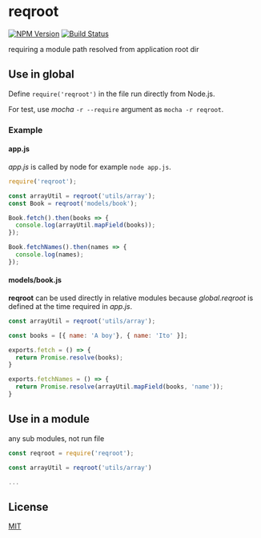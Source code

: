 # reqroot

[![NPM Version][npm-image]][npm-url]
[![Build Status](https://travis-ci.org/tilfin/reqroot.svg?branch=master)](https://travis-ci.org/tilfin/reqroot)

requiring a module path resolved from application root dir

## Use in global

Define `require('reqroot')` in the file run directly from Node.js.

For test, use *mocha* `-r --require` argument as `mocha -r reqroot`.

### Example

#### app.js

*app.js* is called by node for example `node app.js`.

```js
require('reqroot');

const arrayUtil = reqroot('utils/array');
const Book = reqroot('models/book');

Book.fetch().then(books => {
  console.log(arrayUtil.mapField(books));
});

Book.fetchNames().then(names => {
  console.log(names);
});
```

#### models/book.js

**reqroot** can be used directly in relative modules because *global.reqroot* is defined at the time required in *app.js*.

```js
const arrayUtil = reqroot('utils/array');

const books = [{ name: 'A boy'}, { name: 'Ito' }];

exports.fetch = () => {
  return Promise.resolve(books);
}

exports.fetchNames = () => {
  return Promise.resolve(arrayUtil.mapField(books, 'name'));
}
```

## Use in a module

any sub modules, not run file

```js
const reqroot = require('reqroot');

const arrayUtil = reqroot('utils/array')

...
```

## License

  [MIT](LICENSE)

[npm-image]: https://img.shields.io/npm/v/reqroot.svg
[npm-url]: https://npmjs.org/package/reqroot

